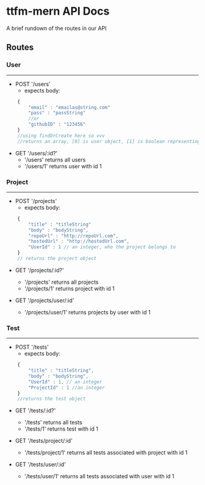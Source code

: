# ttfm-mern API Docs
A brief rundown of the routes in our API

## Routes

### User
---
* POST '/users'
  * expects body:
```javascript
    {
        "email" : "emailas@string.com"
        "pass" : "passString"
        //or
        "githubID" : "123456"
    }
    //using findOrCreate here so vvv
    //returns an array, [0] is user object, [1] is boolean representing if the user was newly created or simply found
```


* GET '/users/:id?'
  * '/users' returns all users
  * '/users/1' returns user with id 1


### Project
---
* POST '/projects'
  * expects body:
```javascript
    {
        "title" : "titleString"
        "body" : "bodyString",
        "repoUrl" : "http://repoUrl.com",
        "hostedUrl" : "http://hostedUrl.com",
        "UserId" : 1 // an integer, who the project belongs to
    }
    // returns the project object
```

* GET '/projects/:id?'
  * '/projects' returns all projects
  * '/projects/1' returns project with id 1

* GET '/projects/user/:id'
  * '/projects/user/1' returns projects by user with id 1

### Test
---
* POST '/tests'
  * expects body:
```javascript
    {
        "title" : "titleString",
        "body" : "bodyString",
        "UserId" : 1, // an integer
        "ProjectId" : 1 //an integer
    }
    //returns the test object
```

* GET '/tests/:id?'
  * '/tests' returns all tests
  * '/tests/1' returns test with id 1

* GET '/tests/project/:id'
  * '/tests/project/1' returns all tests associated with project with id 1

* GET '/tests/user/:id'
  * '/tests/user/1' returns all tests associated with user with id 1